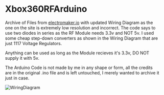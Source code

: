 # Xbox360RFArduino
Archive of Files from [electromaker.io](https://www.electromaker.io/project/view/xbox-360-rf-module-controlled-with-an-arduino-1?) with updated Wiring Diagram as the one on the site is extremely low resolution and incorrect.
The code says to use two diodes in series as the RF Module needs 3.3v and NOT 5v. I used some cheap step-down converters as shown in the Wiring Diagram that are just 1117 Voltage Regulators.

Anything can be used as long as the Module recieves it's 3.3v, DO NOT supply it with 5v.

The Arduino Code is not made by me in any shape or form, all the credits are in the original .ino file and is left untouched, I merely wanted to archive it just in case.

![WiringDiagram](https://github.com/user-attachments/assets/bf4add1c-d4a5-42b2-8857-e7db7ecbe608)
